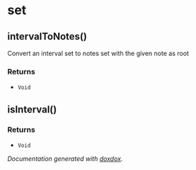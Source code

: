 # set 




## intervalToNotes() 

Convert an interval set to notes set with the given note as root






### Returns


- `Void`




## isInterval() 








### Returns


- `Void`




*Documentation generated with [doxdox](https://github.com/neogeek/doxdox).*
